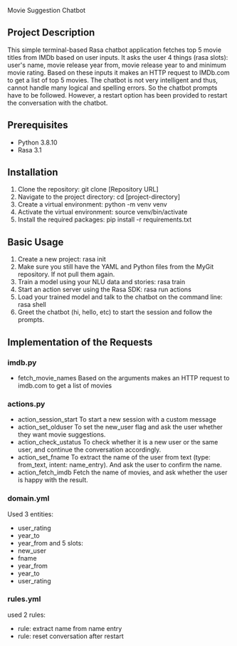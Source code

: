 Movie Suggestion Chatbot

## Project Description
This simple terminal-based Rasa chatbot application fetches top 5 movie titles from IMDb based on user inputs. It asks the user 4 things (rasa slots): user's name, movie release year from, movie release year to and minimum movie rating. Based on these inputs it makes an HTTP request to IMDb.com to get a list of top 5 movies. The chatbot is not very intelligent and thus, cannot handle many logical and spelling errors. So the chatbot prompts have to be followed. However, a restart option has been provided to restart the conversation with the chatbot.

## Prerequisites
- Python 3.8.10
- Rasa 3.1

## Installation
1.  Clone the repository:
        git clone [Repository URL]
2.  Navigate to the project directory:
        cd [project-directory]
3.  Create a virtual environment:
        python -m venv venv
4.  Activate the virtual environment:
        source venv/bin/activate
5.  Install the required packages:
        pip install -r requirements.txt

## Basic Usage
1.  Create a new project:
       rasa init
2.  Make sure you still have the YAML and Python files from the MyGit repository. 
        If not pull them again.    
3.  Train a model using your NLU data and stories:
        rasa train
4.  Start an action server using the Rasa SDK:
        rasa run actions
5.  Load your trained model and talk to the chatbot on the command line:
        rasa shell
6.  Greet the chatbot (hi, hello, etc) to start the session and follow the prompts.

## Implementation of the Requests
### imdb.py
- fetch_movie_names
    Based on the arguments makes an HTTP request to imdb.com to get a list of movies

### actions.py
- action_session_start
    To start a new session with a custom message
- action_set_olduser
    To set the new_user flag and ask the user whether they want movie suggestions.
- action_check_ustatus
    To check whether it is a new user or the same user, and continue the conversation accordingly.
- action_set_fname
    To extract the name of the user from text (type: from_text, intent: name_entry). And ask the user to confirm the name.
- action_fetch_imdb
    Fetch the name of movies, and ask whether the user is happy with the result.

### domain.yml
Used 3 entities:
- user_rating
- year_to
- year_from
and 5 slots:
-    new_user
-    fname
-    year_from
-    year_to
-    user_rating
### rules.yml
used 2 rules:
- rule: extract name from name entry
- rule: reset conversation after restart
  